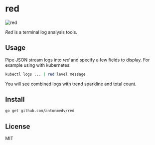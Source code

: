 # red

![red](https://user-images.githubusercontent.com/141232/54882450-bb85b200-4e8c-11e9-8bd9-37cf43b5b1ed.gif)

_Red_ is a terminal log analysis tools.

## Usage

Pipe JSON stream logs into _red_ and specify a few fields to display. For example using with kubernetes:

```bash
kubectl logs ... | red level message
```

You will see combined logs with trend sparkline and total count.

## Install

```bash
go get github.com/antonmedv/red
```

## License

MIT
